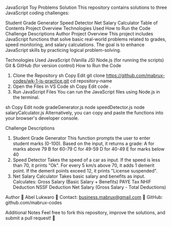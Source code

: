 JavaScript Toy Problems Solution
This repository contains solutions to three JavaScript coding challenges:

Student Grade Generator
Speed Detector
Net Salary Calculator
Table of Contents
Project Overview
Technologies Used
How to Run the Code
Challenge Descriptions
Author
Project Overview
This project includes JavaScript functions that solve basic real-world problems related to grades, speed monitoring, and salary calculations. The goal is to enhance JavaScript skills by practicing logical problem-solving.

Technologies Used
JavaScript (Vanilla JS)
Node.js (for running the scripts)
Git & GitHub (for version control)
How to Run the Code
1. Clone the Repository
sh
Copy
Edit
git clone https://github.com/mabrux-codes/wk-1-js-practice.git
cd repository-name
2. Open the Files in VS Code
sh
Copy
Edit
code .
3. Run JavaScript Files
You can run the JavaScript files using Node.js in the terminal.

sh
Copy
Edit
node gradeGenerator.js
node speedDetector.js
node salaryCalculator.js
Alternatively, you can copy and paste the functions into your browser's developer console.

Challenge Descriptions
1. Student Grade Generator
This function prompts the user to enter student marks (0-100).
Based on the input, it returns a grade:
A for marks above 79
B for 60-79
C for 49-59
D for 40-49
E for marks below 40
2. Speed Detector
Takes the speed of a car as input.
If the speed is less than 70, it prints "Ok".
For every 5 km/s above 70, it adds 1 demerit point.
If the demerit points exceed 12, it prints "License suspended".
3. Net Salary Calculator
Takes basic salary and benefits as input.
Calculates:
Gross Salary (Basic Salary + Benefits)
PAYE Tax
NHIF Deduction
NSSF Deduction
Net Salary (Gross Salary - Total Deductions)


Author
👤 Abel Lukwaro
📧 Contact: business.mabrux@gmail.com
🔗 GitHub: github.com/mabrux-codes

Additional Notes
Feel free to fork this repository, improve the solutions, and submit a pull request! 🚀

